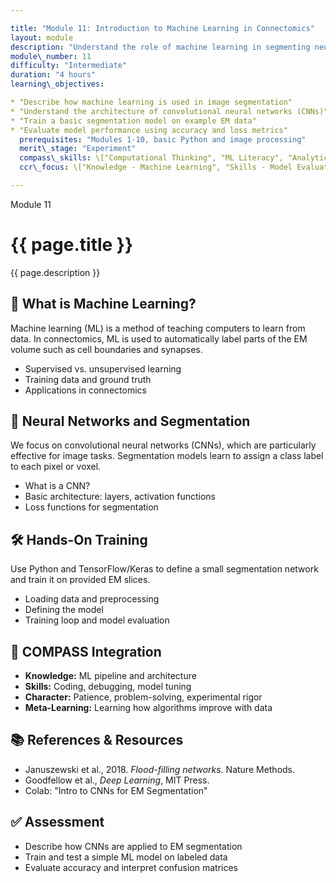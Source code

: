 ```yaml
---

title: "Module 11: Introduction to Machine Learning in Connectomics"
layout: module
description: "Understand the role of machine learning in segmenting neurons, predicting synapses, and modeling brain structure."
module\_number: 11
difficulty: "Intermediate"
duration: "4 hours"
learning\_objectives:

* "Describe how machine learning is used in image segmentation"
* "Understand the architecture of convolutional neural networks (CNNs)"
* "Train a basic segmentation model on example EM data"
* "Evaluate model performance using accuracy and loss metrics"
  prerequisites: "Modules 1-10, basic Python and image processing"
  merit\_stage: "Experiment"
  compass\_skills: \["Computational Thinking", "ML Literacy", "Analytical Reasoning"]
  ccr\_focus: \["Knowledge - Machine Learning", "Skills - Model Evaluation"]

---
```


<div class="main-content">
  <div class="hero">
    <div class="hero-content">
      <span class="module-number">Module 11</span>
      <h1>{{ page.title }}</h1>
      <p class="hero-subtitle">{{ page.description }}</p>
    </div>
  </div>

  <section class="section">
    <h2>🤖 What is Machine Learning?</h2>
    <p>Machine learning (ML) is a method of teaching computers to learn from data. In connectomics, ML is used to automatically label parts of the EM volume such as cell boundaries and synapses.</p>
    <ul>
      <li>Supervised vs. unsupervised learning</li>
      <li>Training data and ground truth</li>
      <li>Applications in connectomics</li>
    </ul>
  </section>

  <section class="section">
    <h2>🧠 Neural Networks and Segmentation</h2>
    <p>We focus on convolutional neural networks (CNNs), which are particularly effective for image tasks. Segmentation models learn to assign a class label to each pixel or voxel.</p>
    <ul>
      <li>What is a CNN?</li>
      <li>Basic architecture: layers, activation functions</li>
      <li>Loss functions for segmentation</li>
    </ul>
  </section>

  <section class="section">
    <h2>🛠️ Hands-On Training</h2>
    <p>Use Python and TensorFlow/Keras to define a small segmentation network and train it on provided EM slices.</p>
    <ul>
      <li>Loading data and preprocessing</li>
      <li>Defining the model</li>
      <li>Training loop and model evaluation</li>
    </ul>
  </section>

  <section class="section">
    <h2>🎯 COMPASS Integration</h2>
    <ul>
      <li><strong>Knowledge:</strong> ML pipeline and architecture</li>
      <li><strong>Skills:</strong> Coding, debugging, model tuning</li>
      <li><strong>Character:</strong> Patience, problem-solving, experimental rigor</li>
      <li><strong>Meta-Learning:</strong> Learning how algorithms improve with data</li>
    </ul>
  </section>

  <section class="section">
    <h2>📚 References & Resources</h2>
    <ul>
      <li>Januszewski et al., 2018. <em>Flood-filling networks</em>. Nature Methods.</li>
      <li>Goodfellow et al., <em>Deep Learning</em>, MIT Press.</li>
      <li>Colab: "Intro to CNNs for EM Segmentation"</li>
    </ul>
  </section>

  <section class="section">
    <h2>✅ Assessment</h2>
    <ul>
      <li>Describe how CNNs are applied to EM segmentation</li>
      <li>Train and test a simple ML model on labeled data</li>
      <li>Evaluate accuracy and interpret confusion matrices</li>
    </ul>
  </section>
</div>
